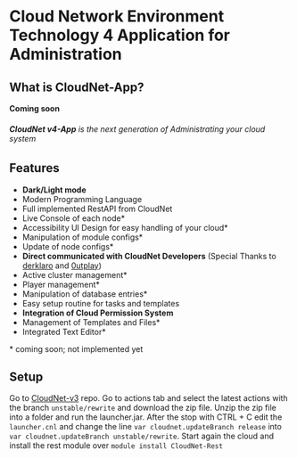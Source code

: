 # Cloud Network Environment Technology 4 Application for Administration

## What is CloudNet-App?
**Coming soon**

###### **CloudNet v4-App** is the next generation of Administrating your cloud system

## Features
- **Dark/Light mode**
- Modern Programming Language
- Full implemented RestAPI from CloudNet
- Live Console of each node*
- Accessibility UI Design for easy handling of your cloud*
- Manipulation of module configs*
- Update of node configs*
- **Direct communicated with CloudNet Developers** (Special Thanks to [derklaro](https://github.com/derklaro/) and [0utplay](https://github.com/0utplay/))
- Active cluster management*
- Player management*
- Manipulation of database entries*
- Easy setup routine for tasks and templates
- **Integration of Cloud Permission System**
- Management of Templates and Files*
- Integrated Text Editor*

\* coming soon; not implemented yet


## Setup
Go to [CloudNet-v3](https://github.com/CloudNetService/CloudNet-v3) repo.
Go to actions tab and select the latest actions with the branch `unstable/rewrite` and download the zip file.
Unzip the zip file into a folder and run the launcher.jar.
After the stop with CTRL + C edit the `launcher.cnl` and change the line
`var cloudnet.updateBranch release` into `var cloudnet.updateBranch unstable/rewrite`.
Start again the cloud and install the rest module over `module install CloudNet-Rest` 
